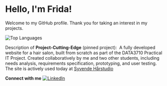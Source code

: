 # Hello, I'm Frida!

Welcome to my GitHub profile. Thank you for taking an interest in my projects.

![Top Languages](https://github-readme-stats.vercel.app/api/top-langs/?username=fridavhaf&layout=compact&theme=dark)

Description of **Project-Cutting-Edge** (pinned project): 
A fully developed website for a hair salon, built from scratch as part of the DATA3710 Practical IT Project. 
Created collaboratively by me and two other students, including needs analysis, requirements specification, prototyping, and user testing. The site is actively used today at [Syvende Hårstudio](https://syvendeharstuido.no)

**Connect with me** [![LinkedIn](https://img.shields.io/badge/LinkedIn-0077B5?style=for-the-badge&logo=linkedin&logoColor=white)](https://www.linkedin.com/in/fridavhaf/)
